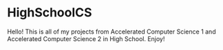 # HighSchoolCS
Hello! This is all of my projects from Accelerated Computer Science 1 and Accelerated Computer Science 2 in High School. Enjoy!
